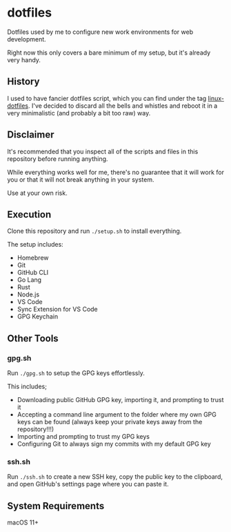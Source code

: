# dotfiles

Dotfiles used by me to configure new work environments for web development.

Right now this only covers a bare minimum of my setup, but it's already very handy.

## History

I used to have fancier dotfiles script, which you can find under the tag [linux-dotfiles](https://github.com/fmoliveira/dotfiles/tree/linux-dotfiles). I've decided to discard all the bells and whistles and reboot it in a very minimalistic (and probably a bit too raw) way.

## Disclaimer

It's recommended that you inspect all of the scripts and files in this repository before running anything.

While everything works well for me, there's no guarantee that it will work for you or that it will not break anything in your system.

Use at your own risk.

## Execution

Clone this repository and run `./setup.sh` to install everything.

The setup includes:

- Homebrew
- Git
- GitHub CLI
- Go Lang
- Rust
- Node.js
- VS Code
- Sync Extension for VS Code
- GPG Keychain

## Other Tools

### gpg.sh

Run `./gpg.sh` to setup the GPG keys effortlessly.

This includes;

- Downloading public GitHub GPG key, importing it, and prompting to trust it
- Accepting a command line argument to the folder where my own GPG keys can be found (always keep your private keys away from the repository!!!)
- Importing and prompting to trust my GPG keys
- Configuring Git to always sign my commits with my default GPG key

### ssh.sh

Run `./ssh.sh` to create a new SSH key, copy the public key to the clipboard, and open GitHub's settings page where you can paste it.

## System Requirements

macOS 11+

